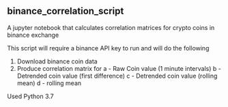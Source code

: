 ## binance_correlation_script

A jupyter notebook that calculates correlation matrices for crypto coins in binance exchange

This script will require a binance API key to run and will do the following

1. Download binance coin data
2. Produce correlation matrix for
  a - Raw Coin value (1 minute intervals)
  b - Detrended coin value (first difference)
  c - Detrended coin value (rolling mean)
  d - rolling mean 

Used Python 3.7
